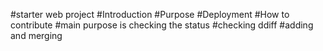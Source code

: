 #starter web project
#Introduction
#Purpose
#Deployment
#How to contribute
#main purpose is checking the status
#checking ddiff
#adding and merging

